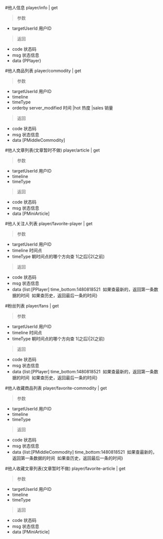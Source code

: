 #他人信息
player/info | get
> 参数  
* targetUserId 用户ID

> 返回  
* code 状态码
* msg 状态信息
* data {PPlayer}

#他人商品列表
player/commodity | get
> 参数  
* targetUserId 用户ID
* timeline
* timeType
* orderby server_modified 时间 |hot 热度 |sales 销量

> 返回  
* code 状态码
* msg 状态信息
* data [PMiddleCommodity]

#他人文章列表(文章暂时不做)
player/article | get
> 参数  
* targetUserId 用户ID
* timeline
* timeType

> 返回  
* code 状态码
* msg 状态信息
* data [PMiniArticle]

#他人关注人列表
player/favorite-player | get
> 参数  
* targetUserId 用户ID
* timeline 时间点
* timeType 朝时间点的哪个方向查 1(之后)|2(之前)

> 返回  
* code 状态码
* msg 状态信息
* data {list:[PPlayer] time_bottom:1480818521  如果查最新的，返回第一条数据的时间  如果查历史，返回最后一条的时间}

#粉丝列表
player/fans | get
> 参数  
* targetUserId 用户ID
* timeline 时间点
* timeType 朝时间点的哪个方向查 1(之后)|2(之前)

> 返回  
* code 状态码
* msg 状态信息
* data {list:[PPlayer] time_bottom:1480818521  如果查最新的，返回第一条数据的时间  如果查历史，返回最后一条的时间}

#他人收藏商品列表
player/favorite-commodity | get
> 参数  
* targetUserId 用户ID
* timeline
* timeType

> 返回  
* code 状态码
* msg 状态信息
* data {list:[PMiddleCommodity] time_bottom:1480818521  如果查最新的，返回第一条数据的时间  如果查历史，返回最后一条的时间}

#他人收藏文章列表(文章暂时不做)
player/favorite-article | get
> 参数  
* targetUserId 用户ID
* timeline
* timeType

> 返回  
* code 状态码
* msg 状态信息
* data [PMiniArticle]
